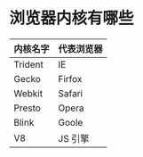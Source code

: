 # 浏览器内核有哪些

| 内核名字 | 代表浏览器 |
| -------- | ---------- |
| Trident  | IE         |
| Gecko    | Firfox     |
| Webkit   | Safari     |
| Presto   | Opera      |
| Blink    | Goole      |
| V8       | JS 引擎    |

